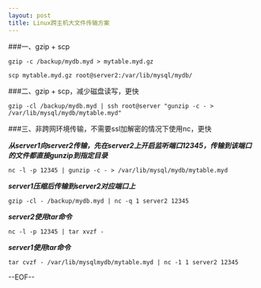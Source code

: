 ```yaml
---
layout: post
title: Linux跨主机大文件传输方案
---
```


###一、gzip + scp
```
gzip -c /backup/mydb.myd > mytable.myd.gz

scp mytable.myd.gz root@server2:/var/lib/mysql/mydb/
```

###二、gzip + scp，减少磁盘读写，更快
```
gzip -cl /backup/mydb.myd | ssh root@server "gunzip -c - > /var/lib/mysql/mydb/mytable.myd"
```

###三、非跨网环境传输，不需要ssl加解密的情况下使用nc，更快

***从server1向server2传输，先在server2上开启监听端口12345，传输到该端口的文件都直接gunzip到指定目录***

```
nc -l -p 12345 | gunzip -c - > /var/lib/mysql/mydb/mytable.myd
```

***server1压缩后传输到server2对应端口上***

```
gzip -cl - /backup/mydb.myd | nc -q 1 server2 12345
```

***server2使用tar命令***

```
nc -l -p 12345 | tar xvzf -
```
***server1使用tar命令***

```
tar cvzf - /var/lib/mysqlmydb/mytable.myd | nc -1 1 server2 12345
```

--EOF--